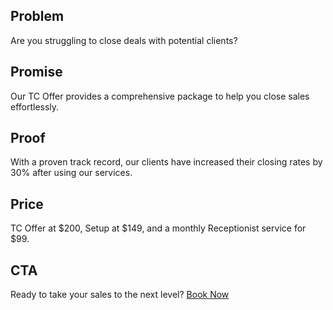 ## Problem
Are you struggling to close deals with potential clients?

## Promise
Our TC Offer provides a comprehensive package to help you close sales effortlessly.

## Proof
With a proven track record, our clients have increased their closing rates by 30% after using our services.

## Price
TC Offer at $200, Setup at $149, and a monthly Receptionist service for $99.

## CTA
Ready to take your sales to the next level? [Book Now]({TC_LINK})